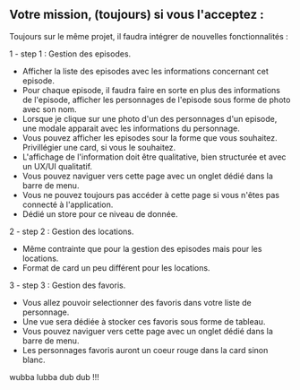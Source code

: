 ## Votre mission, (toujours) si vous l'acceptez : 

Toujours sur le même projet, il faudra intégrer de nouvelles fonctionnalités : 

1 - step 1 : Gestion des episodes.

 - Afficher la liste des episodes avec les informations concernant cet episode.
 - Pour chaque episode, il faudra faire en sorte en plus des informations de l'episode, afficher les personnages de l'episode sous forme de photo avec son nom.
 - Lorsque je clique sur une photo d'un des personnages d'un episode, une modale apparait avec les informations du personnage.
 - Vous pouvez afficher les episodes sour la forme que vous souhaitez. Privillégier une card, si vous le souhaitez.
 - L'affichage de l'information doit être qualitative, bien structurée et avec un UX/UI qualitatif.
 - Vous pouvez naviguer vers cette page avec un onglet dédié dans la barre de menu.
 - Vous ne pouvez toujours pas accéder à cette page si vous n'êtes pas connecté à l'application.
 - Dédié un store pour ce niveau de donnée.

2 - step 2 : Gestion des locations.

 - Même contrainte que pour la gestion des episodes mais pour les locations.
 - Format de card un peu différent pour les locations.


3 -  step 3 : Gestion des favoris.

 - Vous allez pouvoir selectionner des favoris dans votre liste de personnage.
 - Une vue sera dédiée à stocker ces favoris sous forme de tableau.
 - Vous pouvez naviguer vers cette page avec un onglet dédié dans la barre de menu.
 - Les personnages favoris auront un coeur rouge dans la card sinon blanc.

 wubba lubba dub dub !!!
